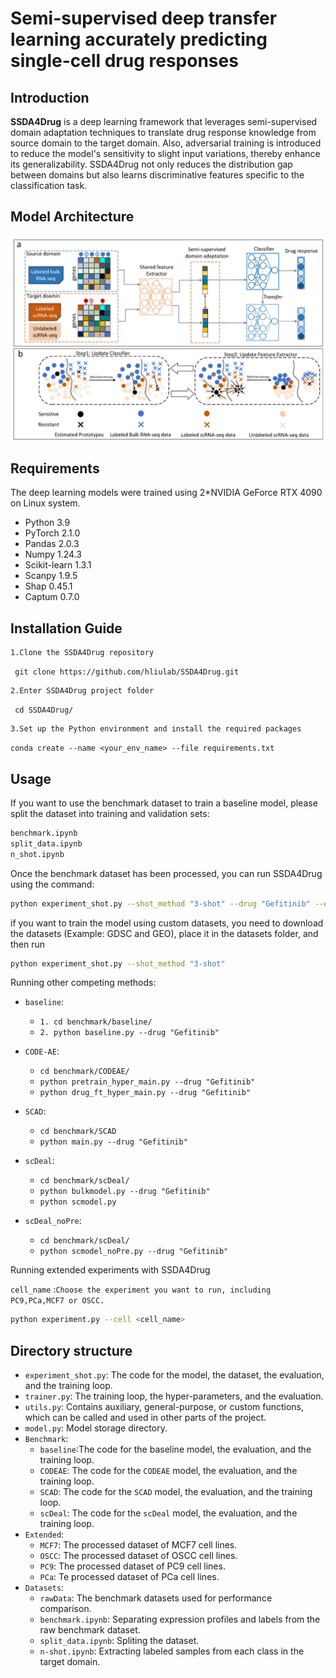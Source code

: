 # Semi-supervised deep transfer learning accurately predicting single-cell drug responses

## Introduction

**SSDA4Drug** is a deep learning framework that leverages semi-supervised domain adaptation techniques to translate drug response knowledge from source domain to the target domain. Also, adversarial training is introduced to reduce the model's sensitivity to slight input variations, thereby enhance its generalizability. SSDA4Drug not only reduces the distribution gap between domains but also learns discriminative features specific to the classification task.

## Model Architecture

![](framework.jpg)

## Requirements

The deep learning models were trained using 2*NVIDIA GeForce RTX 4090 on Linux system.

+ Python 3.9
+ PyTorch 2.1.0
+ Pandas 2.0.3
+ Numpy 1.24.3
+ Scikit-learn 1.3.1
+ Scanpy 1.9.5
+ Shap 0.45.1
+ Captum 0.7.0

## Installation Guide

```
1.Clone the SSDA4Drug repository
```

` git clone https://github.com/hliulab/SSDA4Drug.git`

```
2.Enter SSDA4Drug project folder
```

` cd SSDA4Drug/`

```
3.Set up the Python environment and install the required packages
```

`conda create --name <your_env_name> --file requirements.txt`

## Usage

If you want to use the benchmark dataset to train a baseline model, please split the dataset into training and validation sets:

```bash
benchmark.ipynb
split_data.ipynb
n_shot.ipynb
```
Once the benchmark dataset has been processed, you can run SSDA4Drug using the command:
```bash
python experiment_shot.py --shot_method "3-shot" --drug "Gefitinib" --encoder_h_dims "512,256" --bottleneck 128 --predictor_h_dims "64,32" --epochs 50 --lr 0.001 --batch_size 32 --dropout 0.3
```

if you want to train the model using custom datasets, you need to download the datasets (Example: GDSC and GEO), place it in the datasets folder, and then run
```bash
python experiment_shot.py --shot_method "3-shot"
```

Running other competing methods:

- `baseline`: 
  - `1. cd benchmark/baseline/`
  - `2. python baseline.py --drug "Gefitinib"`

- `CODE-AE`:
  - `cd benchmark/CODEAE/`
  - `python pretrain_hyper_main.py --drug "Gefitinib"`
  - `python drug_ft_hyper_main.py --drug "Gefitinib"`

- `SCAD`:
  - `cd benchmark/SCAD`
  - `python main.py --drug "Gefitinib"`

- `scDeal`:
  - `cd benchmark/scDeal/`
  - `python bulkmodel.py --drug "Gefitinib"`
  - `python scmodel.py`

- `scDeal_noPre`:
  - `cd benchmark/scDeal/`
  - `python scmodel_noPre.py --drug "Gefitinib"`

Running extended experiments with SSDA4Drug

`cell_name` :`Choose the experiment you want to run, including PC9,PCa,MCF7 or OSCC.`

```bash
python experiment.py --cell <cell_name>
```

## Directory structure

+ `experiment_shot.py`: The code for the model, the dataset, the evaluation, and the training loop.
+ `trainer.py`: The training loop, the hyper-parameters, and the evaluation.
+ `utils.py`: Contains auxiliary, general-purpose, or custom functions, which can be called and used in other parts of the project.
+ `model.py`: Model storage directory.
+ `Benchmark`:
  - `baseline`:The code for the baseline model, the evaluation, and the training loop.
  - `CODEAE`: The code for the `CODEAE` model, the evaluation, and the training loop.
  - `SCAD`: The code for the `SCAD` model, the evaluation, and the training loop.
  - `scDeal`: The code for the `scDeal` model, the evaluation, and the training loop.
+ `Extended`:
  - `MCF7`: The processed dataset of MCF7 cell lines.
  - `OSCC`: The processed  dataset of OSCC cell lines.
  - `PC9`: The processed  dataset of PC9 cell lines.
  - `PCa`: Te processed  dataset of PCa cell lines.
+ `Datasets`:
  * `rawData`: The benchmark datasets used for performance comparison.
  * `benchmark.ipynb`: Separating expression profiles and labels from the raw benchmark dataset.
  * `split_data.ipynb`: Spliting the dataset.
  * `n-shot.ipynb`: Extracting labeled samples from each class in the target domain.
